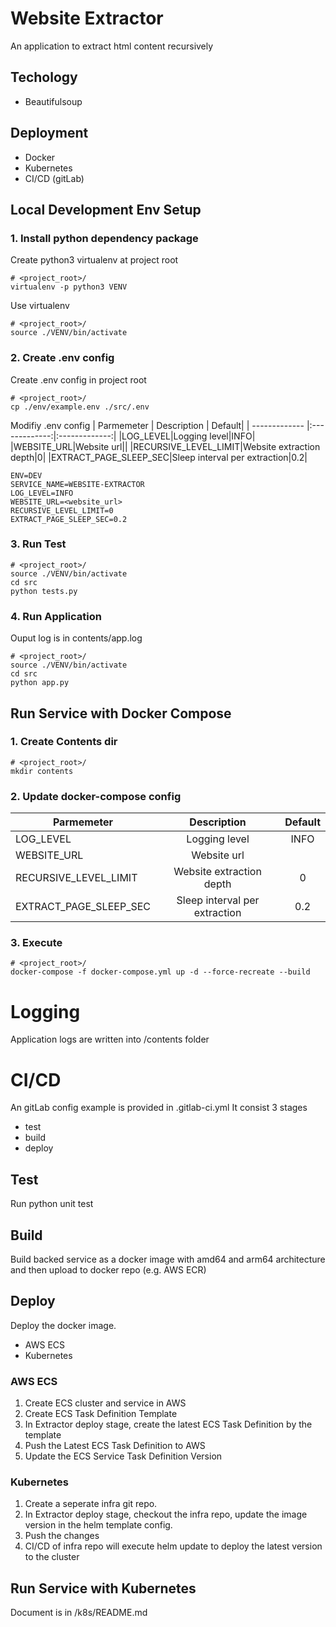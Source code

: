 # Website Extractor
An application to extract html content recursively

## Techology
* Beautifulsoup

## Deployment
* Docker
* Kubernetes
* CI/CD (gitLab)

## Local Development Env Setup

### 1. Install python dependency package
Create python3 virtualenv at project root
```
# <project_root>/
virtualenv -p python3 VENV
```

Use virtualenv
```
# <project_root>/
source ./VENV/bin/activate
```

### 2. Create .env config
Create .env config in project root
```
# <project_root>/
cp ./env/example.env ./src/.env 
```

Modifiy .env config
| Parmemeter  | Description | Default|
| ------------- |:-------------:|:-------------:|
|LOG_LEVEL|Logging level|INFO|
|WEBSITE_URL|Website url||
|RECURSIVE_LEVEL_LIMIT|Website extraction depth|0|
|EXTRACT_PAGE_SLEEP_SEC|Sleep interval per extraction|0.2|
```
ENV=DEV
SERVICE_NAME=WEBSITE-EXTRACTOR
LOG_LEVEL=INFO
WEBSITE_URL=<website_url>
RECURSIVE_LEVEL_LIMIT=0
EXTRACT_PAGE_SLEEP_SEC=0.2
```

### 3. Run Test
```
# <project_root>/
source ./VENV/bin/activate
cd src
python tests.py
```

### 4. Run Application
Ouput log is in contents/app.log
```
# <project_root>/
source ./VENV/bin/activate
cd src
python app.py
```

## Run Service with Docker Compose

### 1. Create Contents dir
```
# <project_root>/
mkdir contents
```

### 2. Update docker-compose config
| Parmemeter  | Description | Default|
| ------------- |:-------------:|:-------------:|
|LOG_LEVEL|Logging level|INFO|
|WEBSITE_URL|Website url||
|RECURSIVE_LEVEL_LIMIT|Website extraction depth|0|
|EXTRACT_PAGE_SLEEP_SEC|Sleep interval per extraction|0.2|

### 3. Execute
```
# <project_root>/
docker-compose -f docker-compose.yml up -d --force-recreate --build
```

# Logging
Application logs are written into /contents folder

# CI/CD
An gitLab config example is provided in .gitlab-ci.yml It consist 3 stages
* test
* build
* deploy

## Test
Run python unit test

## Build
Build backed service as a docker image with amd64 and arm64 architecture and then upload to docker repo (e.g. AWS ECR)

## Deploy 
Deploy the docker image.
* AWS ECS
* Kubernetes

### AWS ECS

1. Create ECS cluster and service in AWS
2. Create ECS Task Definition Template
3. In Extractor deploy stage, create the latest ECS Task Definition by the template
4. Push the Latest ECS Task Definition to AWS
5. Update the ECS Service Task Definition Version

### Kubernetes

1. Create a seperate infra git repo. 
2. In Extractor deploy stage, checkout the infra repo, update the image version in the helm template config.
3. Push the changes
4. CI/CD of infra repo will execute helm update to deploy the latest version to the cluster

## Run Service with Kubernetes
Document is in /k8s/README.md